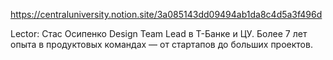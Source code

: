 https://centraluniversity.notion.site/3a085143dd09494ab1da8c4d5a3f496d

Lector: Стас Осипенко
Design Team Lead в Т-Банке и ЦУ. Более 7 лет опыта в продуктовых командах — от стартапов до больших проектов.